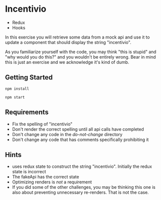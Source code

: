 # Incentivio

- Redux
- Hooks

In this exercise you will retrieve some data from a mock api and use it to update a component that should display the string "incentivio".

As you familiarize yourself with the code, you may think "this is stupid" and "why would you do this?" and you wouldn't be entirely wrong. Bear in mind this is just an exercise and we acknowledge it's kind of dumb.

## Getting Started

`npm install`

`npm start`

## Requirements

- Fix the spelling of "incentivio"
- Don't render the correct spelling until all api calls have completed
- Don't change any code in the _do-not-change_ directory
- Don't change any code that has comments specifically prohibiting it

## Hints

- <Incentivio /> uses redux state to construct the string "incentivio". Initially the redux state is incorrect
- The fakeApi has the correct state
- Optimizing renders is _not_ a requirement
- If you did some of the other challenges, you may be thinking this one is also about preventing unnecessary re-renders. That is not the case.
